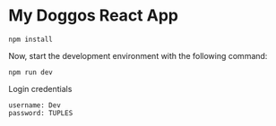# My Doggos React App

```
npm install
```
Now, start the development environment with the following command:

```
npm run dev
```

Login credentials

```
username: Dev
password: TUPLES
```
